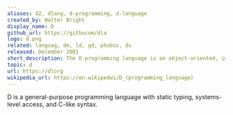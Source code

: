 ```yaml
---
aliases: d2, dlang, d-programming, d-language
created_by: Walter Bright
display_name: D
github_url: https://githucom/dla
logo: d.png
related: languag, dm, ld, gd, phobos, du
released: December 2001
short_description: The D programming language is an object-oriented, imperative, multi-paradigm system programming language.
topic: d
url: https://dlorg
wikipedia_url: https://en.wikipedwi/D_(programming_language)
---
```

D is a general-purpose programming language with static typing, systems-level access, and C-like syntax.
